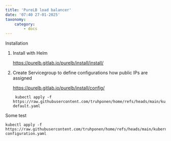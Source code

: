 ```yaml
---
title: 'PureLB load balancer'
date: '07:40 27-01-2025'
taxonomy:
    category:
        - docs
---
```


Installation

1. Install with Helm

   https://purelb.gitlab.io/purelb/install/install/

2. Create Servicegroup to define configurations how public IPs are assigned

   https://purelb.gitlab.io/purelb/install/config/

        kubectl apply -f https://raw.githubusercontent.com/truhponen/home/refs/heads/main/kubernetes/purelb/servicegroup-default.yaml

Some test

    kubectl apply -f https://raw.githubusercontent.com/truhponen/home/refs/heads/main/kubernetes/purelb/test-configuration.yaml